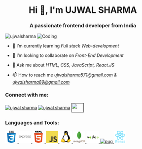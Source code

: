 <h1 align="center">Hi 👋, I'm  UJWAL SHARMA</h1>
<h3 align="center">A passionate frontend developer from India</h3>
<img align="right" alt="Coding" width="400" src="https://cdn.dribbble.com/users/1162077/screenshots/3848914/programmer.gif" >

<p align="left"> <img src="https://komarev.com/ghpvc/?username=ujw0704&label=Profile%20views&color=0e75b6&style=flat" alt="ujwalsharma" /> </p>

- 🌱 I’m currently learning *Full stack Web-development*

- 👯 I’m looking to collaborate on *Front-End Development*

- 💬 Ask me about *HTML, CSS, JavaScript, React.JS*

- 📫 How to reach me *ujwalsharma571@gmail.com & ujwalsharma89@gmail.com*

<h3 align="left">Connect with me:</h3>
<p align="left">
<a href="https://www.linkedin.com/in/ujwal-sharma-9121b7219/" target="blank"><img align="center" src="https://media.licdn.com/dms/image/D4D35AQGnk3xRhDQTJA/profile-framedphoto-shrink_200_200/0/1658668209970?e=1691499600&v=beta&t=X-1I3tfsRrGuWk8nVPB11JXTf4JfhbwZS5Nyw1msDes"-readme-generator/master/src/images/icons/Social/linked-in-alt.svg" alt="ujwal sharma" b94b19231" height="30" width="40" /></a>
<a href="https://media.licdn.com/dms/image/D4D35AQGnk3xRhDQTJA/profile-framedphoto-shrink_200_200/0/1658668209970?e=1691499600&v=beta&t=X-1I3tfsRrGuWk8nVPB11JXTf4JfhbwZS5Nyw1msDes" target="blank"><img align="center" src="https://raw.githubusercontent.com/rahuldkjain/github-profile-readme-generator/master/src/images/icons/Social/instagram.svg" alt="ujwal sharma" height="30" width="40" /></a>
<a href="" target="blank"><img align="center" src="https://raw.githubusercontent.com/rahuldkjain/github-profile-readme-generator/master/src/images/icons/Social/hackerrank.svg" alt="" height="30" width="40" /></a>
</p>

<h3 align="left">Languages and Tools:</h3>
<p align="left"> <a href="https://www.w3schools.com/css/" target="_blank" rel="noreferrer"> <img src="https://raw.githubusercontent.com/devicons/devicon/master/icons/css3/css3-original-wordmark.svg" alt="css3" width="40" height="40"/> </a> <a href="https://expressjs.com" target="_blank" rel="noreferrer"> <img src="https://raw.githubusercontent.com/devicons/devicon/master/icons/express/express-original-wordmark.svg" alt="express" width="40" height="40"/> </a> <a href="https://www.w3.org/html/" target="_blank" rel="noreferrer"> <img src="https://raw.githubusercontent.com/devicons/devicon/master/icons/html5/html5-original-wordmark.svg" alt="html5" width="40" height="40"/> </a> <a href="https://developer.mozilla.org/en-US/docs/Web/JavaScript" target="_blank" rel="noreferrer"> <img src="https://raw.githubusercontent.com/devicons/devicon/master/icons/javascript/javascript-original.svg" alt="javascript" width="40" height="40"/> </a> <a href="https://www.linux.org/" target="_blank" rel="noreferrer"> <img src="https://raw.githubusercontent.com/devicons/devicon/master/icons/linux/linux-original.svg" alt="linux" width="40" height="40"/> </a> <a href="https://www.mongodb.com/" target="_blank" rel="noreferrer"> <img src="https://raw.githubusercontent.com/devicons/devicon/master/icons/mongodb/mongodb-original-wordmark.svg" alt="mongodb" width="40" height="40"/> </a> <a href="https://nodejs.org" target="_blank" rel="noreferrer"> <img src="https://raw.githubusercontent.com/devicons/devicon/master/icons/nodejs/nodejs-original-wordmark.svg" alt="nodejs" width="40" height="40"/> </a> <a href="https://pugjs.org" target="_blank" rel="noreferrer"> <img src="https://cdn.worldvectorlogo.com/logos/pug.svg" alt="pug" width="40" height="40"/> </a> <a href="https://reactjs.org/" target="_blank" rel="noreferrer"> <img src="https://raw.githubusercontent.com/devicons/devicon/master/icons/react/react-original-wordmark.svg" alt="react" width="40" height="40"/> </a> </p>

<p><img align="left" src="https://github-readme-stats.vercel.app/api/top-langs?username=ujw0704&show_icons=true&locale=en&layout=compact" alt="" /></p>

<p>&nbsp;<img align="center" src=""https://vercel.com/dashboardr&show_icons=true&locale=en" alt="" /></p>

<p><img align="center" src="" alt="" /></p>
